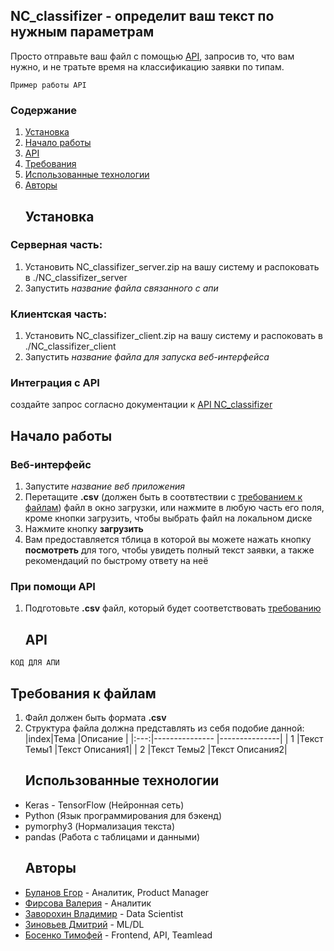 ## NC_classifizer - определит ваш текст по нужным параметрам
Просто отправьте ваш файл с помощью [API](#api), запросив то, что вам нужно, и не тратьте время на классификацию заявки по типам.
``` 
Пример работы API
```
### Содержание
1) [Установка](#install)
1) [Начало работы](#get_started)
1) [API](#api)
1) [Требования](#requirements)
1) [Использованные технологии](#technologies)
1) [Авторы](#authors)
<a name="install"><h2> Установка</h2></a>
### Серверная часть:
1) Установить NC_classifizer_server.zip на вашу систему и распоковать в ./NC_classifizer_server
2) Запустить _название файла связанного с апи_
### Клиентская часть:
1) Установить NC_classifizer_client.zip на вашу систему и распоковать в ./NC_classifizer_client
2) Запустить _название файла для запуска веб-интерфейса_
### Интеграция с API
создайте запрос согласно документации к [API NC_classifizer](#api)
<a name="get_started"><h2> Начало работы </h2></a>
### Веб-интерфейс
1) Запустите _название веб приложения_
2) Перетащите __.csv__ (должен быть в соотвтествии с [требованием к файлам](#requirements)) файл в окно загрузки, или нажмите в любую часть его поля, кроме кнопки загрузить, чтобы выбрать файл на локальном диске
3) Нажмите кнопку __загрузить__ 
4) Вам предоставляется тблица в которой вы можете нажать кнопку __посмотреть__ для того, чтобы увидеть полный текст заявки, а также рекомендаций по быстрому ответу на неё
### При помощи API
1) Подготовьте __.csv__ файл, который будет соответствовать [требованию](#requirements) 
<a name='api'><h2> API </h2></a>
```
КОД ДЛЯ АПИ
```
<a name='requirements'><h2> Требования к файлам </h2></a>
1) Файл должен быть формата __.csv__
2) Структура файла должна представлять из себя подобие данной:  
    |index|Тема            |Описание       |
    |:---:|--------------- |---------------|
    | 1   |Текст Темы1     |Текст Описания1|
    | 2   |Текст Темы2     |Текст Описания2|
<a name='technologies'><h2> Использованные технологии </h2></a>  
* Keras - TensorFlow (Нейронная сеть)
* Python (Язык программирования для бэкенд)
* pymorphy3 (Нормализация текста)
* pandas (Работа с таблицами и данными)
<a name='authors'><h2> Авторы </h2></a>
* [Буланов Егор](https://github.com/Dezmant8) - Аналитик, Product Manager
* [Фирсова Валерия](https://github.com/Dorila24) - Аналитик
* [Заворохин Владимир](https://github.com/71darkness17) - Data Scientist
* [Зиновьев Дмитрий](https://github.com/dmitryz1024) - ML/DL
* [Босенко Тимофей](https://github.com/camtimhamilton) - Frontend, API, Teamlead

